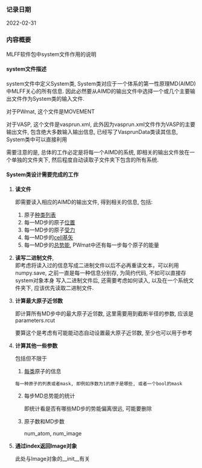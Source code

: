 ### 记录日期

2022-02-31

### 内容概要

MLFF软件包中system文件作用的说明

#### system文件描述

system文件中定义System类, System类对应于一个体系的第一性原理MD(AIMD)中MLFF关心的所有信息. 因此必然要从AIMD的输出文件中选择一个或几个主要输出文件作为System类的输入文件.

对于PWmat,  这个文件是MOVEMENT

对于VASP, 这个文件是vasprun.xml, 此外因为vasprun.xml文件作为VASP的主要输出文件, 包含绝大多数输入输出信息, 已经写了VasprunData类读其信息, System类中可以直接利用

需要注意的是, 总体的工作必定是将每一个AIMD的系统, 即相关的输出文件放在一个单独的文件夹下, 然后程度自动读取子文件夹下包含的所有系统. 

#### System类设计需要完成的工作

1. **读文件**

   即需要读入相应的AIMD的输出文件, 得到相关的信息, 包括:

   1. 原子<u>种类列表</u>
   2. 每一MD步的原子<u>位置</u>
   3. 每一MD步的原子<u>受力</u>
   3. 每一MD步的<u>cell基矢</u>
   4. 每一MD步的<u>总势能</u>, PWmat中还有每一步每个原子的能量

2. **读写二进制文件**,  
    即考虑将读入过的信息写成二进制文件以后不必再重读文本，可以利用numpy.save, 之前一直是每一种信息分别存, 为简约代码, 不如可以直接存system对象本身
    写入二进制文件后, 还需要考虑如何读入, 以及在一个系统文件夹下, 应该优先读取二进制文件.
    
3. **计算最大原子近邻数**

    即计算所有MD步中的最大原子近邻数, 这里需要用到截断半径的参数, 应该是parameters.rcut

    要算这个是考虑有可能能动态自动设置最大原子近邻数, 至少也可以用于参考

4. **计算其他一些参数**

    包括但不限于

    1.  <u>每类</u>原子的信息

       每一种原子的列表或者mask, 即例如序数为1的原子是哪些, 或者一个bool的mask

    2. 每步MD总势能的统计

       即统计看是否有哪些MD步的势能偏离很远, 可能要删除

    3. 原子数和MD步数

       num_atom, num_image

5. **通过index返回Image对象**

    此处与Image对象的\__init\__有关

    

     